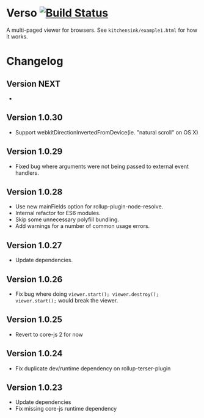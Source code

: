 # Verso [![Build Status](https://travis-ci.org/shopgun/verso-browser.svg?branch=develop)](https://travis-ci.org/shopgun/verso-browser)

A multi-paged viewer for browsers. See `kitchensink/example1.html` for how it works.

# Changelog
## Version NEXT
* 

## Version 1.0.30
* Support webkitDirectionInvertedFromDevice(ie. "natural scroll" on OS X)

## Version 1.0.29
* Fixed bug where arguments were not being passed to external event handlers.

## Version 1.0.28
* Use new mainFields option for rollup-plugin-node-resolve.
* Internal refactor for ES6 modules.
* Skip some unnecessary polyfill bundling.
* Add warnings for a number of common usage errors.

## Version 1.0.27
* Update dependencies.

## Version 1.0.26
* Fix bug where doing `viewer.start(); viewer.destroy(); viewer.start();` would break the viewer.

## Version 1.0.25
* Revert to core-js 2 for now

## Version 1.0.24
* Fix duplicate dev/runtime dependency on rollup-terser-plugin

## Version 1.0.23
* Update dependencies
* Fix missing core-js runtime dependency